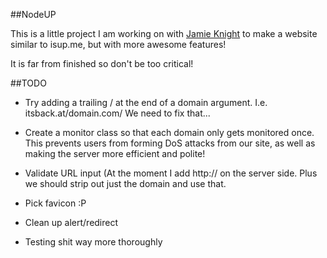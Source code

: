 ##NodeUP

This is a little project I am working on with [Jamie Knight](http://github.com/jamiek23) to make a website similar to isup.me, but with more awesome features!

It is far from finished so don't be too critical!

##TODO
* Try adding a trailing / at the end of a domain argument. I.e. itsback.at/domain.com/ We need to fix that...

* Create a monitor class so that each domain only gets monitored once. This prevents users from forming DoS attacks from our site, as well as making the server more efficient and polite!

* Validate URL input (At the moment I add http:// on the server side. Plus we should strip out just the domain and use that.

* Pick favicon :P

* Clean up alert/redirect

* Testing shit way more thoroughly
